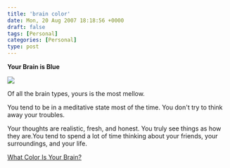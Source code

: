 ```yaml
---
title: 'brain color'
date: Mon, 20 Aug 2007 18:18:56 +0000
draft: false
tags: [Personal]
categories: [Personal]
type: post
---
```


**Your Brain is Blue**

![](http://images.blogthings.com/whatcolorisyourbrainquiz/blue.jpg)

Of all the brain types, yours is the most mellow.

You tend to be in a meditative state most of the time. You don't try to think away your troubles.

Your thoughts are realistic, fresh, and honest. You truly see things as how they are.You tend to spend a lot of time thinking about your friends, your surroundings, and your life.

[What Color Is Your Brain?](http://www.blogthings.com/whatcolorisyourbrainquiz/)